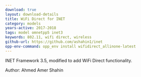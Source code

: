 ```yaml
---
download: true
layout: download-details
title: WiFi Direct for INET
category: models
years-active: 2017-2018
tags: model omnetpp5 inet3
keywords: 802.11, wifi direct, wireless
github-url: https://github.com/ashahin1/inet
opp-env-command: opp_env install wifidirect_allinone-latest
---
```


INET Framework 3.5, modified to add WiFi Direct functionality.

Author: Ahmed Amer Shahin
